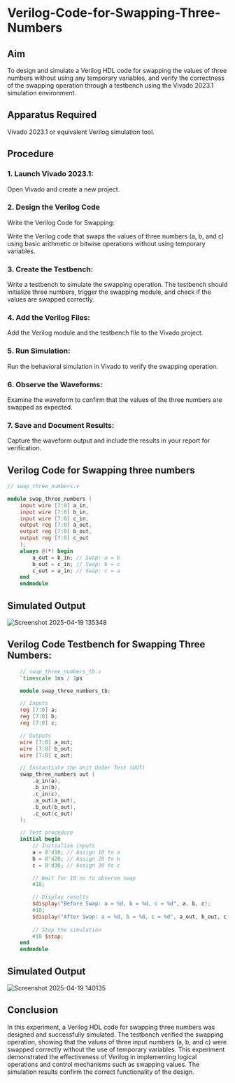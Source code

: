 # Verilog-Code-for-Swapping-Three-Numbers

## Aim

To design and simulate a Verilog HDL code for swapping the values of three numbers without using any temporary variables, and verify the correctness of the swapping operation through a testbench using the Vivado 2023.1 simulation environment.

## Apparatus Required

Vivado 2023.1 or equivalent Verilog simulation tool.

## Procedure
### 1. Launch Vivado 2023.1:
Open Vivado and create a new project.

### 2. Design the Verilog Code  
Write the Verilog Code for Swapping:

Write the Verilog code that swaps the values of three numbers (a, b, and c) using basic arithmetic or bitwise operations without using temporary variables.
### 3. Create the Testbench:
Write a testbench to simulate the swapping operation. The testbench should initialize three numbers, trigger the swapping module, and check if the values are swapped correctly.

### 4. Add the Verilog Files:
Add the Verilog module and the testbench file to the Vivado project.

### 5. Run Simulation:
Run the behavioral simulation in Vivado to verify the swapping operation.

### 6. Observe the Waveforms:
Examine the waveform to confirm that the values of the three numbers are swapped as expected.

### 7. Save and Document Results:
Capture the waveform output and include the results in your report for verification.

## Verilog Code for Swapping three numbers
```verilog
// swap_three_numbers.v

module swap_three_numbers (
    input wire [7:0] a_in,
    input wire [7:0] b_in,
    input wire [7:0] c_in,
    output reg [7:0] a_out,
    output reg [7:0] b_out,
    output reg [7:0] c_out
    );
    always @(*) begin
        a_out = b_in; // Swap: a = b
        b_out = c_in; // Swap: b = c
        c_out = a_in; // Swap: c = a
    end
    endmodule
```
## Simulated Output
![Screenshot 2025-04-19 135348](https://github.com/user-attachments/assets/d7629b25-ab36-4cfc-b221-5bbfe989159c)

## Verilog Code Testbench for Swapping Three Numbers:
```verilog
    // swap_three_numbers_tb.v
    `timescale 1ns / 1ps

    module swap_three_numbers_tb;

    // Inputs
    reg [7:0] a;
    reg [7:0] b;
    reg [7:0] c;

    // Outputs
    wire [7:0] a_out;
    wire [7:0] b_out;
    wire [7:0] c_out;

    // Instantiate the Unit Under Test (UUT)
    swap_three_numbers uut (
        .a_in(a),
        .b_in(b),
        .c_in(c),
        .a_out(a_out),
        .b_out(b_out),
        .c_out(c_out)
    );

    // Test procedure
    initial begin
        // Initialize inputs
        a = 8'd10; // Assign 10 to a
        b = 8'd20; // Assign 20 to b
        c = 8'd30; // Assign 30 to c

        // Wait for 10 ns to observe swap
        #10;

        // Display results
        $display("Before Swap: a = %d, b = %d, c = %d", a, b, c);
        #10;
        $display("After Swap: a = %d, b = %d, c = %d", a_out, b_out, c_out);
        
        // Stop the simulation
        #10 $stop;
    end
    endmodule
```
## Simulated Output
![Screenshot 2025-04-19 140135](https://github.com/user-attachments/assets/6aa8f8ae-7f86-4c2f-a679-1f0b41053e94)


## Conclusion

In this experiment, a Verilog HDL code for swapping three numbers was designed and successfully simulated. The testbench verified the swapping operation, showing that the values of three input numbers (a, b, and c) were swapped correctly without the use of temporary variables. This experiment demonstrated the effectiveness of Verilog in implementing logical operations and control mechanisms such as swapping values. The simulation results confirm the correct functionality of the design.
